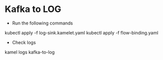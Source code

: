 # Kafka to LOG 

- Run the following commands

kubectl apply -f log-sink.kamelet.yaml
kubectl apply -f flow-binding.yaml

- Check logs

kamel logs kafka-to-log
